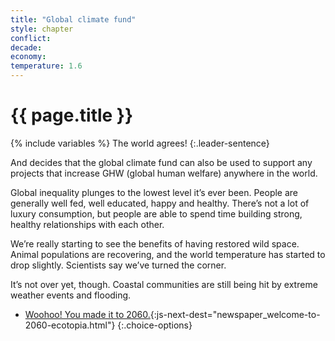 ```yaml
---
title: "Global climate fund"
style: chapter
conflict: 
decade: 
economy: 
temperature: 1.6
---
```


<h1>{{ page.title }}</h1>

{% include variables %}
The world agrees! 
{:.leader-sentence}

And decides that the global climate fund can also be used to support any projects that increase GHW (global human welfare) anywhere in the world.

Global inequality plunges to the lowest level it’s ever been. People are generally well fed, well educated, happy and healthy. There’s not a lot of luxury consumption, but people are able to spend time building strong, healthy relationships with each other.

We’re really starting to see the benefits of having restored wild space. Animal populations are recovering, and the world temperature has started to drop slightly. Scientists say we’ve turned the corner.

It’s not over yet, though. Coastal communities are still being hit by extreme weather events and flooding.

- [Woohoo! You made it to 2060.](part-page_2060.html){:js-next-dest="newspaper_welcome-to-2060-ecotopia.html"}
{:.choice-options}
